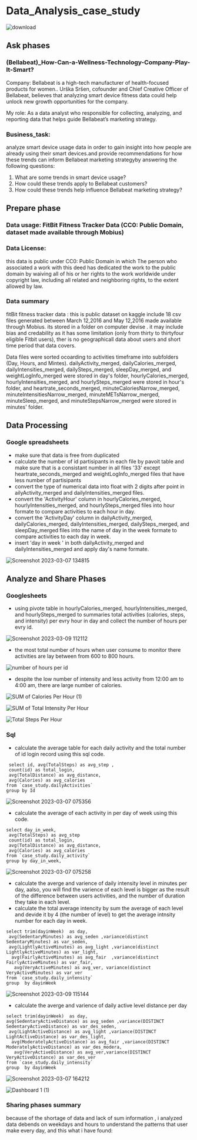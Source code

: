 # Data_Analysis_case_study

   ![download](https://user-images.githubusercontent.com/107117693/223338806-497f771b-4d59-4d2c-bf29-7cfff12620fe.png)


## Ask phases

### (Bellabeat)_How-Can-a-Wellness-Technology-Company-Play-It-Smart?
Company: Bellabeat is a high-tech manufacturer of health-focused products for women.. Urška Sršen, cofounder and Chief Creative Officer of Bellabeat, believes that analyzing smart
device fitness data could help unlock new growth opportunities for the company.

My role: As a data analyst who responsible for collecting, analyzing, and reporting data that helps guide Bellabeat’s marketing strategy. 

### Business_task:
 analyze smart device usage data in order to gain insight into how people are already using their smart devices.and provide recommendations for how these trends can inform Bellabeat marketing strategyby answering the following questions:

  1. What are some trends in smart device usage?
  2. How could these trends apply to Bellabeat customers?
  3. How could these trends help influence Bellabeat marketing strategy?

## Prepare phase
### Data usage: FitBit Fitness Tracker Data (CC0: Public Domain, dataset made available through Mobius)

### Data License: 
this data is public under CC0: Public Domain in which The person who associated a work with this deed has dedicated the work to the public domain by waiving all of his or her rights to the work worldwide under copyright law, including all related and neighboring rights, to the extent allowed by law.

### Data summary
fitBit fitness tracker data : this is public dataset on kaggle include 18 csv files generated between March 12,2016 and May 12,2016  made available through Mobius. its stored in a folder on computer devise . it may include bias and credability as it has  some limitation (only from thirty to thirtyfour eligible Fitbit users), ther is no geographicall data about users and short time period that data covers.

Data files were sorted ocoarding to activities timeframe into subfolders (Day, Hours, and Mintes). dailyActivity_merged, dailyCalories_merged, dailyIntensities_merged, dailySteps_merged, sleepDay_merged, and weightLogInfo_merged were stored in day's folder, hourlyCalories_merged, hourlyIntensities_merged, and hourlySteps_merged were stored in hour's folder, and heartrate_seconds_merged, minuteCaloriesNarrow_merged, minuteIntensitiesNarrow_merged, minuteMETsNarrow_merged, minuteSleep_merged, and minuteStepsNarrow_merged were stored in minutes' folder. 


## Data Processing

### Google spreadsheets 
 - make sure that data is free from duplicated
 - calculate the number of id partisipants in each file by pavoit table and make sure that is a consistant number in all files '33' except heartrate_seconds_merged and weightLogInfo_merged files that have less number of partisipants
 - convert the type of numerical data into float with 2 digits after point in ailyActivity_merged and dailyIntensities_merged files.
 - convert the 'ActivityHour' column in hourlyCalories_merged, hourlyIntensities_merged, and hourlySteps_merged files into hour formate to compare  activities to each hour in day.
 - convert the 'ActivityDay' column in dailyActivity_merged, dailyCalories_merged, dailyIntensities_merged, dailySteps_merged, and sleepDay_merged files into the name of day in the week formate to compare  activities to each day in week.
 - insert 'day in week ' in both dailyActivity_merged and dailyIntensities_merged and apply day's name formate.

![Screenshot 2023-03-07 134815](https://user-images.githubusercontent.com/107117693/223413814-a3e1077f-adb4-4494-8772-809c595daf1d.png)


## Analyze and Share Phases

### Googlesheets

- using pivote table in hourlyCalories_merged, hourlyIntensities_merged, and hourlySteps_merged to summaries total activities (calories, steps, and intensity) per evry hour in day and collect the number of hours per evry id.


![Screenshot 2023-03-09 112112](https://user-images.githubusercontent.com/107117693/223977460-24473c13-3ac5-48c7-85ea-2d51324b1a7b.png)

 - the most total number of hours when user consume to monitor there activities are lay between from 600 to 800 hours.


  ![number of hours per id](https://user-images.githubusercontent.com/107117693/223977508-a63e89f5-5599-4324-98f5-afc445ce3b15.png)


 - despite the low number of intensity and less activity from 12:00 am to 4:00 am, there are  large number of calories.
 
 ![SUM of Calories Per Hour (1)](https://user-images.githubusercontent.com/107117693/223221304-69ff0637-a4f9-4059-a902-723751044d33.png)



 ![SUM of Total Intensity Per Hour](https://user-images.githubusercontent.com/107117693/223220258-cd1fa7a2-cf72-4282-90b0-c6112365bf73.png)



 ![Total Steps Per Hour](https://user-images.githubusercontent.com/107117693/223220379-12ec5629-64fa-4f4c-a2ef-3cfdd67bf8ef.png)





### Sql

 - calculate the average  table for each daily activity and the total number of id login record using this sql code. 

```
 select id, avg(TotalSteps) as avg_step ,
 count(id) as total_login,
 avg(TotalDistance) as avg_distance, 
 avg(Calories) as avg_calories
from `case_study.dailyActivities`
group by Id

```

![Screenshot 2023-03-07 075356](https://user-images.githubusercontent.com/107117693/223336614-3d7455a9-970a-44d3-85a8-51e45a37151a.png)


- calculate the average of each activity in per day of week using this code.


```
select day_in_week,
 avg(TotalSteps) as avg_step  
 count(id) as total_login,
 avg(TotalDistance) as avg_distance,
 avg(Calories) as avg_calories 
from `case_study.daily_activity`
group by day_in_week,
```
![Screenshot 2023-03-07 075258](https://user-images.githubusercontent.com/107117693/223336764-de96e1fb-fd78-42a7-b083-1d14476b6971.png)


- calculate the averge and varience of daily intensity level  in minutes per day, aalso, you will find the varience of each level is bigger as the result of the difference between users activities, and the number of duration they take in each level.
- calculate the total average intencity by sum the average of each level and devide it by 4 (the number of level) to get the average intnsity number for each day in week.
```
select trim(dayinWeek)  as day,
 avg(SedentaryMinutes) as avg_seden ,variance(distinct SedentaryMinutes) as var_seden,
 avg(LightlyActiveMinutes) as avg_light ,variance(distinct LightlyActiveMinutes) as var_light,
  avg(FairlyActiveMinutes) as avg_fair  ,variance(distinct FairlyActiveMinutes) as var_fair,
   avg(VeryActiveMinutes) as avg_ver, variance(distinct VeryActiveMinutes) as var_ver
from `case_study.daily_intensity`
group  by dayinWeek
```


![Screenshot 2023-03-09 115144](https://user-images.githubusercontent.com/107117693/223985220-527a7acf-4f66-4e3d-92e0-e0874dd4a90b.png)


- calculate the averge and varience of daily active level distance per day
 ```
select trim(dayinWeek)  as day,
 avg(SedentaryActiveDistance) as avg_seden ,variance(DISTINCT SedentaryActiveDistance) as var_des_seden,
  avg(LightActiveDistance) as avg_light ,variance(DISTINCT LightActiveDistance) as var_des_light,
   avg(ModeratelyActiveDistance) as avg_fair ,variance(DISTINCT ModeratelyActiveDistance) as var_des_modera,
    avg(VeryActiveDistance) as avg_ver,variance(DISTINCT VeryActiveDistance) as var_des_ver
from `case_study.daily_intensity`
group  by dayinWeek

```
![Screenshot 2023-03-07 164212](https://user-images.githubusercontent.com/107117693/223455488-367fbef9-076f-4355-a6ca-41556500c63d.png)

![Dashboard 1 (1)](https://user-images.githubusercontent.com/107117693/224027397-78c75f82-220a-488e-9ce9-4273e8e5230d.png)


### Sharing phases summary

because of the shortage of data and lack of sum information , i analyzed data debends on weekdays and hours to understand the patterns that user make every day, and this what i have found:
